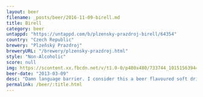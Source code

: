 ```yaml
---
layout: beer
filename: _posts/beer/2016-11-09-birell.md
title: Birell
category: beer
untappd: "https://untappd.com/b/plzensky-prazdroj-birell/64354"
country: "Czech Republic"
brewery: "Plzeňský Prazdroj"
breweryURL: "/brewery/plzensky-prazdroj.html"
style: "Non-Alcoholic"
score: null
img: https://scontent.xx.fbcdn.net/v/t1.0-0/p480x480/733744_10151563944413745_394586851_n.jpg?oh=17aee8c194b363e94bc87281a995d64f&oe=5A11807F
beer-date: "2013-03-09"
desc: "Damn language barrier. I consider this a beer flavoured soft drink"
permalink: /beer/:title.html
---
```

